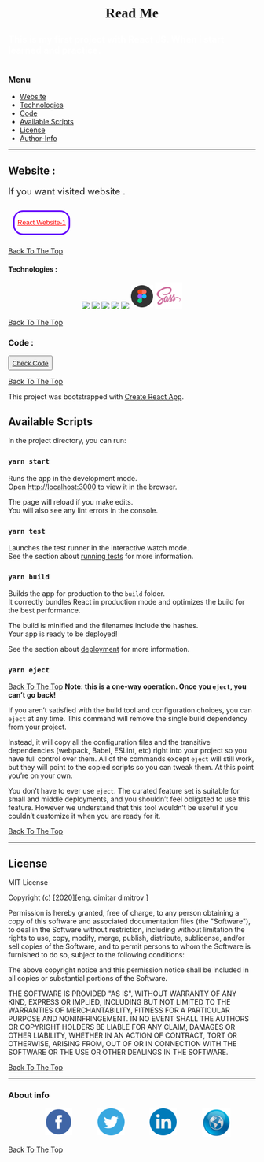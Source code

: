 <style>
@import url('https://fonts.googleapis.com/css2?family=Lobster&display=swap');
</style>

<h1 style="text-align:center; font-family: 'Lobster', cursive; ">Read Me</h1>

<h1 style= "color:white; font-size: 1.3em;" >This is my first project with React JS. When i start learned and practice.<h1>

### Menu

- [Website](#website)
- [Technologies](#Technologies)
- [Code](#Code)
- [Available Scripts](#Available-Scripts)
- [License](#license)
- [Author-Info](#About-info)

---

## Website :

<div>
<p style="font-size: 1.3em;">
If you want visited website .
</p>
<button style="background-color:white; cursor: pointer; margin: 10px; border: 3px solid #6603fc; border-radius: 20px; height: 50px;">
<a href="https://mitaka1210.github.io/React-Website-1/" style="color: red;"> React Website-1</a></button>
</div>

[Back To The Top](#Menu)

#### Technologies :

<div style="text-align: center; margin-bottom: 15px">
<img src="https://img.icons8.com/plasticine/50/000000/react.png"/>
<img src="https://img.icons8.com/color/50/000000/javascript.png"/>
<img src="https://img.icons8.com/fluent/50/000000/visual-studio-code-2019.png"/>

<img src="https://img.icons8.com/color/48/000000/html-5.png"/>
<img src="https://img.icons8.com/color/48/000000/css3.png"/>
<img src="./images/figma_logo_icon_147289.png" style="width: 45px; padding-bottom: 4px;"/>
<img src="./images/file_type_sass_icon_130182.png" style="width:55px"></img>
</div>

[Back To The Top](#Menu)

### Code :

<button style=" cursor: pointer;width: 90px; height: 30px; "> <a href="https://github.com/mitaka1210/React-Website-1">Check Code</a></button>

[Back To The Top](#Menu)

This project was bootstrapped with [Create React App](https://github.com/facebook/create-react-app).

## Available Scripts

In the project directory, you can run:

### `yarn start`

Runs the app in the development mode.<br />
Open [http://localhost:3000](http://localhost:3000) to view it in the browser.

The page will reload if you make edits.<br />
You will also see any lint errors in the console.

### `yarn test`

Launches the test runner in the interactive watch mode.<br />
See the section about [running tests](https://facebook.github.io/create-react-app/docs/running-tests) for more information.

### `yarn build`

Builds the app for production to the `build` folder.<br />
It correctly bundles React in production mode and optimizes the build for the best performance.

The build is minified and the filenames include the hashes.<br />
Your app is ready to be deployed!

See the section about [deployment](https://facebook.github.io/create-react-app/docs/deployment) for more information.

### `yarn eject`

[Back To The Top](#Menu)
**Note: this is a one-way operation. Once you `eject`, you can’t go back!**

If you aren’t satisfied with the build tool and configuration choices, you can `eject` at any time. This command will remove the single build dependency from your project.

Instead, it will copy all the configuration files and the transitive dependencies (webpack, Babel, ESLint, etc) right into your project so you have full control over them. All of the commands except `eject` will still work, but they will point to the copied scripts so you can tweak them. At this point you’re on your own.

You don’t have to ever use `eject`. The curated feature set is suitable for small and middle deployments, and you shouldn’t feel obligated to use this feature. However we understand that this tool wouldn’t be useful if you couldn’t customize it when you are ready for it.

[Back To The Top](#Menu)

---

## License

MIT License

Copyright (c) [2020][eng. dimitar dimitrov ]

Permission is hereby granted, free of charge, to any person obtaining a copy
of this software and associated documentation files (the "Software"), to deal
in the Software without restriction, including without limitation the rights
to use, copy, modify, merge, publish, distribute, sublicense, and/or sell
copies of the Software, and to permit persons to whom the Software is
furnished to do so, subject to the following conditions:

The above copyright notice and this permission notice shall be included in all
copies or substantial portions of the Software.

THE SOFTWARE IS PROVIDED "AS IS", WITHOUT WARRANTY OF ANY KIND, EXPRESS OR
IMPLIED, INCLUDING BUT NOT LIMITED TO THE WARRANTIES OF MERCHANTABILITY,
FITNESS FOR A PARTICULAR PURPOSE AND NONINFRINGEMENT. IN NO EVENT SHALL THE
AUTHORS OR COPYRIGHT HOLDERS BE LIABLE FOR ANY CLAIM, DAMAGES OR OTHER
LIABILITY, WHETHER IN AN ACTION OF CONTRACT, TORT OR OTHERWISE, ARISING FROM,
OUT OF OR IN CONNECTION WITH THE SOFTWARE OR THE USE OR OTHER DEALINGS IN THE
SOFTWARE.

[Back To The Top](#Menu)

---

### About info

<div class="social" style="display: inline;">
		<ul style="display: flex;
		justify-content: space-evenly;">
			<li style=" list-style:none"><a href="https://www.facebook.com/mitaka1210">
				<img src="./images/social/facebook.png" style="width: 55px;"/></a>
			</li>
			<li style=" list-style:none"><a href=https://twitter.com/dimitar1201">
    			<img src="./images/social/twitter.png" style="width: 55px"/></a>
    		</li>
			<li style=" list-style:none"><a href="https://www.linkedin.com/in/dimitar-dimitrov-a537a2162/">
    			<img src="./images/social/linkedin.png" style="width: 55px"/></a>
    		</li>
			<li style=" list-style:none"> <a href="https://mitaka1210.github.io/Portfolio-ENG">
    			<img src="./images/social/Website.png" style="width: 58px;"/></a>
    		</li>
    	</ul>
    </div>

[Back To The Top](#Menu)
